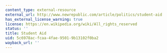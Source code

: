 ```yaml
---
content_type: external-resource
external_url: http://www.newrepublic.com/article/politics/student-aid
has_external_license_warning: true
license: https://en.wikipedia.org/wiki/All_rights_reserved
status: ''
title: Student Aid
uid: 5c6978ac-fcaa-4fae-9501-9b13102f0ba2
wayback_url: ''
---
```

